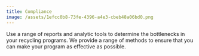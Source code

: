 ```yaml
---
title: Compliance
image: /assets/1efcc0b8-73fe-4396-a4e3-cbeb48a06bd0.png
---
```

Use a range of reports and analytic tools to determine the bottlenecks in your recycling programs. We provide a range of methods to ensure that you can make your program as effective as possible.